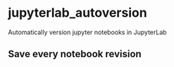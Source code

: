 # jupyterlab_autoversion
Automatically version jupyter notebooks in JupyterLab


## Save every notebook revision
